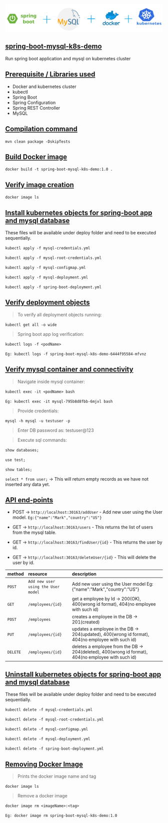 ![](./img/image.png)

## [spring-boot-mysql-k8s-demo](#spring-boot-mysql-k8s-demo)

Run spring boot application and mysql on kubernetes cluster

## [Prerequisite / Libraries used](#Prerequisite)
* Docker and kubernetes cluster
* kubectl
* Spring Boot
* Spring Configuration
* Spring REST Controller
* MySQL

## [Compilation command](#compilation-command)
```mvn clean package -DskipTests```

## [Build Docker image](#build-docker-image)
```docker build -t spring-boot-mysql-k8s-demo:1.0 .```

## [Verify image creation](#verify-image-creation)
```docker image ls```

## [Install kubernetes objects for spring-boot app and mysql database](#create-k8s)
These files will be available under deploy folder and need to be executed sequentially.

```kubectl apply -f mysql-credentials.yml```

```kubectl apply -f mysql-root-credentials.yml```

```kubectl apply -f mysql-configmap.yml```

```kubectl apply -f mysql-deployment.yml```

```kubectl apply -f spring-boot-deployment.yml```

## [Verify deployment objects](#verify-deployment-objects)


> To verify all deployment objects running:

```kubectl get all -o wide```

> Spring boot app log verification:

```kubectl logs -f <podName>```

```Eg: kubectl logs -f spring-boot-mysql-k8s-demo-6444f95584-mfvnz```

## [Verify mysql container and connectivity](#Verify-mysql-container)

> Navigate inside mysql container:

```kubectl exec -it <podName> bash```

```Eg: kubectl exec -it mysql-795b8d8fbb-6mjxl bash```

> Provide credentials:

```mysql -h mysql -u testuser -p```

> Enter DB password as: testuser@123

> Execute sql commands:

```show databases;```

```use test;```

```show tables;```

```select * from user;``` -> This will return empty records as we have not inserted any data yet.

## [API end-points](#API-end-points)

- POST -> `http://localhost:30163/addUser` - Add new user using the User model. 
`Eg:{"name":"Mark","country":"US"}`

- GET -> `http://localhost:30163/users` - This returns the list of users from the mysql table.

- GET -> `http://localhost:30163/findUser/{id}` - This returns the user by id.

- GET -> `http://localhost:30163/deleteUser/{id}` - This will delete the user by id.

| method            | resource          | description                                                                                   |
|:------------------|:------------------|:----------------------------------------------------------------------------------------------|
| `POST`			| `Add new user using the User model`		| Add new user using the User model	Eg:{"name":"Mark","country":"US"}													|
| `GET`			| `/employees/{id}`	| get a employee by Id -> 200(OK), 400(wrong id format), 404(no employee with such id)					|
| `POST`			| `/employees`		| creates a employee in the DB -> 201(created)														|
| `PUT`			| `/employees/{id}`	| updates a employee in the DB -> 204(updated), 400(wrong id format), 404(no employee with such id)		|
| `DELETE`		| `/employees/{id}`	| deletes a employee from the DB -> 204(deleted), 400(wrong id format), 404(no employee with such id)	|

## [Uninstall kubernetes objects for spring-boot app and mysql database ](#uninstall)
These files will be available under deploy folder and need to be executed sequentially.

```kubectl delete -f mysql-credentials.yml```

```kubectl delete -f mysql-root-credentials.yml```

```kubectl delete -f mysql-configmap.yml```

```kubectl delete -f mysql-deployment.yml```

```kubectl delete -f spring-boot-deployment.yml```

## [Removing Docker Image](#removing-docker-image)

> Prints the docker image name and tag

```docker image ls```

> Remove a docker image

```docker image rm <imageName>:<tag>```

`Eg: docker image rm spring-boot-mysql-k8s-demo:1.0`